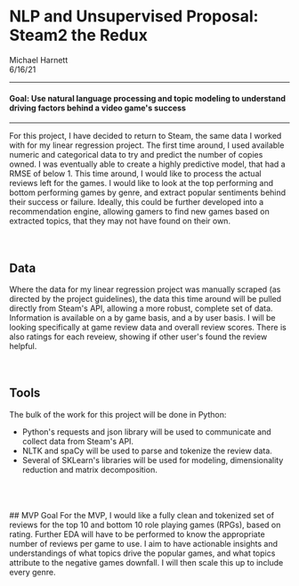 # NLP and Unsupervised Proposal: Steam2 the Redux
Michael Harnett<br>
6/16/21
<HR>

#### <b>Goal:</b> Use natural language processing and topic modeling to understand driving factors behind a video game's success
<hr>

For this project, I have decided to return to Steam, the same data I worked with for my linear regression project. The first time around, I used available numeric and categorical data to try and predict the number of copies owned. I was eventually able to create a highly predictive model, that had a RMSE of below 1. This time around, I would like to process the actual reviews left for the games. I would like to look at the top performing and bottom performing games by genre, and extract popular sentiments behind their success or failure. Ideally, this could be further developed into a recommendation engine, allowing gamers to find new games based on extracted topics, that they may not have found on their own.
<br>
<br>
<Br>
## Data
Where the data for my linear regression project was manually scraped (as directed by the project guidelines), the data this time around will be pulled directly from Steam's API, allowing a more robust, complete set of data. Information is available on a by game basis,  and a by user basis. I will be looking specifically at game review data and overall review scores. There is also ratings for each reveiew, showing if other user's found the review helpful. 
<br>
<br>
<Br>
## Tools 
The bulk of the work for this project will be done in Python:
<ul>
<li>Python's requests and json library will be used to communicate and collect data from Steam's API.</li>
<li> NLTK and spaCy will be used to parse and tokenize the review data.</li>
<li>Several of SKLearn's libraries will be used for modeling, dimensionality reduction and matrix decomposition.</li>
</ul>
<br>
<br>
<Br>
## MVP Goal
For the MVP, I would like a fully clean and tokenized set of reviews for the top 10 and bottom 10 role playing games (RPGs), based on rating. Further EDA will have to be performed to know the appropriate number of reviews per game to use. I aim to have actionable insights and understandings of what topics drive the popular games, and what topics attribute to the negative games downfall. I will then scale this up to include every genre.
